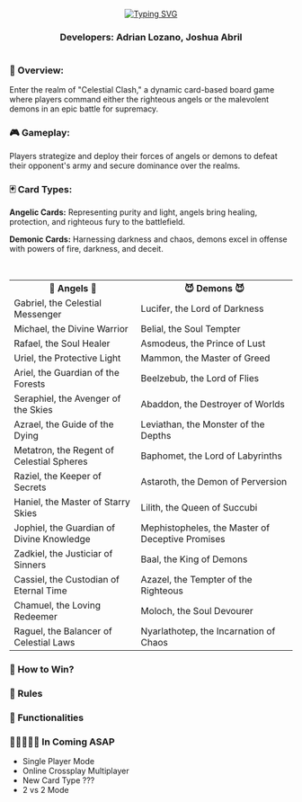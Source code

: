 <div align="center">
  
[![Typing SVG](https://readme-typing-svg.herokuapp.com?font=Fira+Code&size=35&duration=1500&pause=2000&color=F7F7F7&center=true&multiline=true&random=false&width=535&height=125&lines=%F0%9F%8E%B4+Celestial+Clash+%F0%9F%8E%B4;%F0%9F%91%BC+Angels+vs+Demons+%F0%9F%91%BF)](https://git.io/typing-svg)
</div>


<div align="center">
  <h3>Developers: Adrian Lozano, Joshua Abril</h3>
</div>

#

### 📔 Overview:

Enter the realm of "Celestial Clash," a dynamic card-based board game where players command either the righteous angels or the malevolent demons in an epic battle for supremacy.

### 🎮 Gameplay:
Players strategize and deploy their forces of angels or demons to defeat their opponent's army and secure dominance over the realms.

### 🃏 Card Types:

<b>Angelic Cards:</b> Representing purity and light, angels bring healing, protection, and righteous fury to the battlefield.

<b>Demonic Cards:</b> Harnessing darkness and chaos, demons excel in offense with powers of fire, darkness, and deceit.

<br />

<div>
  
<div align="center">
  <table>
  <tr>
    <th>👼 Angels 👼</th>
    <th>😈 Demons 😈</th>
  </tr>
  <tr>
      <td>Gabriel, the Celestial Messenger</td>
      <td>Lucifer, the Lord of Darkness</td>
    </tr>
    <tr>
      <td>Michael, the Divine Warrior</td>
      <td>Belial, the Soul Tempter</td>
    </tr>
    <tr>
      <td>Rafael, the Soul Healer</td>
      <td>Asmodeus, the Prince of Lust</td>
    </tr>
    <tr>
      <td>Uriel, the Protective Light</td>
      <td>Mammon, the Master of Greed</td>
    </tr>
    <tr>
      <td>Ariel, the Guardian of the Forests</td>
      <td>Beelzebub, the Lord of Flies</td>
    </tr>
    <tr>
      <td>Seraphiel, the Avenger of the Skies</td>
      <td>Abaddon, the Destroyer of Worlds</td>
    </tr>
    <tr>
      <td>Azrael, the Guide of the Dying</td>
      <td>Leviathan, the Monster of the Depths</td>
    </tr>
    <tr>
      <td>Metatron, the Regent of Celestial Spheres</td>
      <td>Baphomet, the Lord of Labyrinths</td>
    </tr>
    <tr>
      <td>Raziel, the Keeper of Secrets</td>
      <td>Astaroth, the Demon of Perversion</td>
    </tr>
    <tr>
      <td>Haniel, the Master of Starry Skies</td>
      <td>Lilith, the Queen of Succubi</td>
    </tr>
    <tr>
      <td>Jophiel, the Guardian of Divine Knowledge</td>
      <td>Mephistopheles, the Master of Deceptive Promises</td>
    </tr>
    <tr>
      <td>Zadkiel, the Justiciar of Sinners</td>
      <td>Baal, the King of Demons</td>
    </tr>
    <tr>
      <td>Cassiel, the Custodian of Eternal Time</td>
      <td>Azazel, the Tempter of the Righteous</td>
    </tr>
    <tr>
      <td>Chamuel, the Loving Redeemer</td>
      <td>Moloch, the Soul Devourer</td>
    </tr>
    <tr>
      <td>Raguel, the Balancer of Celestial Laws</td>
      <td>Nyarlathotep, the Incarnation of Chaos</td>
    </tr>
</table>
</div>

### :1st_place_medal: How to Win?



</div>

### 📜 Rules




### 📜 Functionalities

### 👷‍♂️🚧👷‍♂️ In Coming ASAP
- Single Player Mode
- Online Crossplay Multiplayer
- New Card Type ???
- 2 vs 2 Mode
